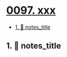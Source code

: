 # [0097. xxx](https://github.com/Tdahuyou/TNotes.nodejs/tree/main/notes/0097.%20xxx)

<!-- region:toc -->

- [1. 📒 notes_title](#1--notes_title)

<!-- endregion:toc -->

## 1. 📒 notes_title
